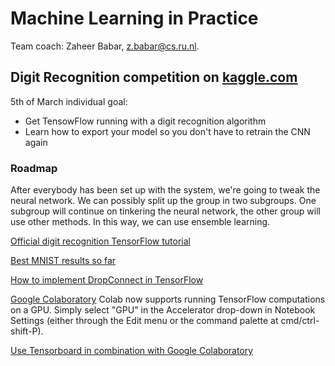 # Machine Learning in Practice

Team coach: Zaheer Babar, [z.babar@cs.ru.nl](z.babar@cs.ru.nl).


## Digit Recognition competition on [kaggle.com](https://kaggle.com/)
5th of March individual goal:
* Get TensowFlow running with a digit recognition algorithm
* Learn how to export your model so you don't have to retrain the CNN again


### Roadmap
After everybody has been set up with the system, we're going to tweak the neural network. 
We can possibly split up the group in two subgroups. One subgroup will continue on tinkering the neural network, the other group will use other methods. In this way, we can use ensemble learning.

[Official digit recognition TensorFlow tutorial](https://www.tensorflow.org/tutorials/layers)

[Best MNIST results so far](http://rodrigob.github.io/are_we_there_yet/build/classification_datasets_results.html#4d4e495354)

[How to implement DropConnect in TensorFlow](https://nickcdryan.wordpress.com/2017/06/13/dropconnect-implementation-in-python-and-tensorflow/)

[Google Colaboratory](https://colab.research.google.com/notebooks/welcome.ipynb)
Colab now supports running TensorFlow computations on a GPU. Simply select "GPU" in the Accelerator drop-down in Notebook Settings (either through the Edit menu or the command palette at cmd/ctrl-shift-P).

[Use Tensorboard in combination with Google Colaboratory](https://stackoverflow.com/questions/47818822/can-i-use-tensorboard-with-google-colab)
